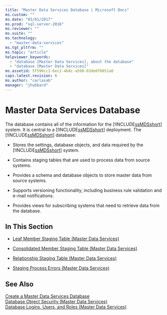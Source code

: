 ```yaml
---
title: "Master Data Services Database | Microsoft Docs"
ms.custom: ""
ms.date: "03/01/2017"
ms.prod: "sql-server-2016"
ms.reviewer: ""
ms.suite: ""
ms.technology: 
  - "master-data-services"
ms.tgt_pltfrm: ""
ms.topic: "article"
helpviewer_keywords: 
  - "database [Master Data Services], about the database"
  - "database [Master Data Services]"
ms.assetid: 5f590cc1-6ec2-4b8c-a598-03de0f6051a0
caps.latest.revision: 6
ms.author: "carlasab"
manager: "jhubbard"
---
```

# Master Data Services Database
  The database contains all of the information for the [!INCLUDE[ssMDSshort](../analysis-services/includes/ssmdsshort-md.md)] system. It is central to a [!INCLUDE[ssMDSshort](../analysis-services/includes/ssmdsshort-md.md)] deployment. The [!INCLUDE[ssMDSshort](../analysis-services/includes/ssmdsshort-md.md)] database:  
  
-   Stores the settings, database objects, and data required by the [!INCLUDE[ssMDSshort](../analysis-services/includes/ssmdsshort-md.md)] system.  
  
-   Contains staging tables that are used to process data from source systems.  
  
-   Provides a schema and database objects to store master data from source systems.  
  
-   Supports versioning functionality, including business rule validation and e-mail notifications.  
  
-   Provides views for subscribing systems that need to retrieve data from the database.  
  
## In This Section  
  
-   [Leaf Member Staging Table &#40;Master Data Services&#41;](../master-data-services/leaf-member-staging-table-master-data-services.md)  
  
-   [Consolidated Member Staging Table &#40;Master Data Services&#41;](../master-data-services/consolidated-member-staging-table-master-data-services.md)  
  
-   [Relationship Staging Table &#40;Master Data Services&#41;](../master-data-services/relationship-staging-table-master-data-services.md)  
  
-   [Staging Process Errors &#40;Master Data Services&#41;](../master-data-services/staging-process-errors-master-data-services.md)  
  
## See Also  
 [Create a Master Data Services Database](../master-data-services/install/windows/create-a-master-data-services-database.md)   
 [Database Object Security &#40;Master Data Services&#41;](../master-data-services/database-object-security-master-data-services.md)   
 [Database Logins, Users, and Roles &#40;Master Data Services&#41;](../master-data-services/database-logins-users-and-roles-master-data-services.md)  
  
  